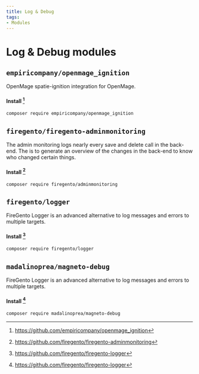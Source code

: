 ```yaml
---
title: Log & Debug
tags:
- Modules
---
```


# Log & Debug modules

## `empiricompany/openmage_ignition`
OpenMage spatie-ignition integration for OpenMage.

#### Install [^1]
```bash
composer require empiricompany/openmage_ignition
```

## `firegento/firegento-adminmonitoring`
The admin monitoring logs nearly every save and delete call in the back-end.
The is to generate an overview of the changes in the back-end to know who changed certain things.

#### Install [^2]
```bash
composer require firegento/adminmonitoring
```

## `firegento/logger`
FireGento Logger is an advanced alternative to log messages and errors to multiple targets.

#### Install [^3]
```bash
composer require firegento/logger
```

## `madalinoprea/magneto-debug`
FireGento Logger is an advanced alternative to log messages and errors to multiple targets.

#### Install [^3]
```bash
composer require madalinoprea/magneto-debug
```

[^1]: https://github.com/empiricompany/openmage_ignition
[^2]: https://github.com/firegento/firegento-adminmonitoring
[^3]: https://github.com/firegento/firegento-logger
[^4]: https://github.com/madalinoprea/magneto-debug
